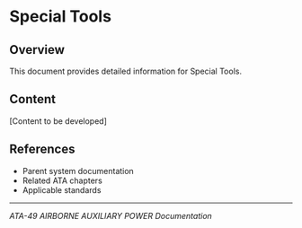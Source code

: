 # Special Tools

## Overview

This document provides detailed information for Special Tools.

## Content

[Content to be developed]

## References

- Parent system documentation
- Related ATA chapters
- Applicable standards

---

*ATA-49 AIRBORNE AUXILIARY POWER Documentation*
